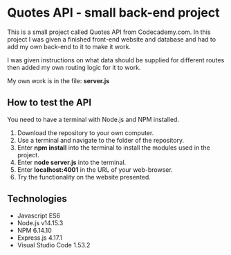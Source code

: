 # Quotes API - small back-end project

This is a small project called Quotes API from Codecademy.com. 
In this project I was given a finished front-end website and database and had to add my own back-end to it to make it work. 

I was given instructions on what data should be supplied for different routes then added my own routing logic for it to work.

My own work is in the file: **server.js**

## How to test the API
You need to have a terminal with Node.js and NPM installed.
1. Download the repository to your own computer. 
2. Use a terminal and navigate to the folder of the repository.
3. Enter **npm install** into the terminal to install the modules used in the project.
4. Enter **node server.js** into the terminal.
5. Enter **localhost:4001** in the URL of your web-browser. 
6. Try the functionality on the website presented.

## Technologies
* Javascript ES6
* Node.js v14.15.3
* NPM 6.14.10
* Express.js 4.17.1
* Visual Studio Code 1.53.2